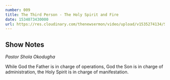 ```yaml
---
number: 009
title: The Third Person - The Holy Spirit and Fire
date: 1534073430000
url: https://res.cloudinary.com/thenewsermon/video/upload/v1535274134/Sunday_Service_12.08.18_-_Pastot_Shola_Okodugha_-_Holy_Ghost_Series.mp3
---
```


## Show Notes
_Pastor Shola Okodugha_

 While God the Father is in charge of operations, God the Son is in charge of administration, the Holy Spirit is in charge of manifestation.
